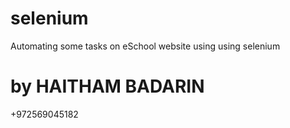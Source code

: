 # selenium
Automating some tasks on eSchool website using using selenium 
# by HAITHAM BADARIN
+972569045182
